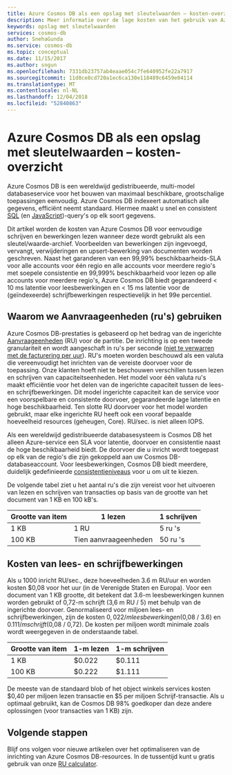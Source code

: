 ```yaml
---
title: Azure Cosmos DB als een opslag met sleutelwaarden – kosten-overzicht
description: Meer informatie over de lage kosten van het gebruik van Azure Cosmos DB als een sleutel-waardearchief.
keywords: opslag met sleutelwaarden
services: cosmos-db
author: SnehaGunda
ms.service: cosmos-db
ms.topic: conceptual
ms.date: 11/15/2017
ms.author: sngun
ms.openlocfilehash: 7331db23757ab4eaae054c7fe640952fe22a7917
ms.sourcegitcommit: 11d8ce8cd720a1ec6ca130e118489c6459e04114
ms.translationtype: MT
ms.contentlocale: nl-NL
ms.lasthandoff: 12/04/2018
ms.locfileid: "52840863"
---
```

# <a name="azure-cosmos-db-as-a-key-value-store--cost-overview"></a>Azure Cosmos DB als een opslag met sleutelwaarden – kosten-overzicht

Azure Cosmos DB is een wereldwijd gedistribueerde, multi-model databaseservice voor het bouwen van maximaal beschikbare, grootschalige toepassingen eenvoudig. Azure Cosmos DB indexeert automatisch alle gegevens, efficiënt neemt standaard. Hiermee maakt u snel en consistent [SQL](how-to-sql-query.md) (en [JavaScript](programming.md))-query's op elk soort gegevens. 

Dit artikel worden de kosten van Azure Cosmos DB voor eenvoudige schrijven en bewerkingen lezen wanneer deze wordt gebruikt als een sleutel/waarde-archief. Voorbeelden van bewerkingen zijn ingevoegd, vervangt, verwijderingen en upsert-bewerking van documenten worden geschreven. Naast het garanderen van een 99,99% beschikbaarheids-SLA voor alle accounts voor één regio en alle accounts voor meerdere regio's met soepele consistentie en 99,999% beschikbaarheid voor lezen op alle accounts voor meerdere regio's, Azure Cosmos DB biedt gegarandeerd < 10 ms latentie voor leesbewerkingen en < 15 ms latentie voor de (geïndexeerde) schrijfbewerkingen respectievelijk in het 99e percentiel. 

## <a name="why-we-use-request-units-rus"></a>Waarom we Aanvraageenheden (ru's) gebruiken

Azure Cosmos DB-prestaties is gebaseerd op het bedrag van de ingerichte [Aanvraageenheden](request-units.md) (RU) voor de partitie. De inrichting is op een tweede granulariteit en wordt aangeschaft in ru's per seconde ([niet te verwarren met de facturering per uur](https://azure.microsoft.com/pricing/details/cosmos-db/)). RU's moeten worden beschouwd als een valuta die vereenvoudigt het inrichten van de vereiste doorvoer voor de toepassing. Onze klanten hoeft niet te beschouwen verschillen tussen lezen en schrijven van capaciteitseenheden. Het model voor één valuta ru's maakt efficiëntie voor het delen van de ingerichte capaciteit tussen de lees- en schrijfbewerkingen. Dit model ingerichte capaciteit kan de service voor een voorspelbare en consistente doorvoer, gegarandeerde lage latentie en hoge beschikbaarheid. Ten slotte RU doorvoer voor het model worden gebruikt, maar elke ingerichte RU heeft ook een vooraf bepaalde hoeveelheid resources (geheugen, Core). RU/sec. is niet alleen IOPS.

Als een wereldwijd gedistribueerde databasesysteem is Cosmos DB het alleen Azure-service een SLA voor latentie, doorvoer en consistentie naast de hoge beschikbaarheid biedt. De doorvoer die u inricht wordt toegepast op elk van de regio's die zijn gekoppeld aan uw Cosmos DB-databaseaccount. Voor leesbewerkingen, Cosmos DB biedt meerdere, duidelijk gedefinieerde [consistentieniveaus](consistency-levels.md) voor u om uit te kiezen. 

De volgende tabel ziet u het aantal ru's die zijn vereist voor het uitvoeren van lezen en schrijven van transacties op basis van de grootte van het document van 1 KB en 100 kB's.

|Grootte van item|1 lezen|1 schrijven|
|-------------|------|-------|
|1 KB|1 RU|5 ru 's|
|100 KB|Tien aanvraageenheden|50 ru 's|

## <a name="cost-of-reads-and-writes"></a>Kosten van lees- en schrijfbewerkingen

Als u 1000 inricht RU/sec., deze hoeveelheden 3.6 m RU/uur en worden kosten $0,08 voor het uur (in de Verenigde Staten en Europa). Voor een document van 1 KB grootte, dit betekent dat 3.6-m leesbewerkingen kunnen worden gebruikt of 0,72-m schrijft (3,6 m RU / 5) met behulp van de ingerichte doorvoer. Genormaliseerd voor miljoen lees- en schrijfbewerkingen, zijn de kosten $0,022 /m leesbewerkingen ($0,08 / 3.6) en $0.111/ m schrijft ($0,08 / 0,72). De kosten per miljoen wordt minimale zoals wordt weergegeven in de onderstaande tabel.

|Grootte van item|1-m lezen|1-m schrijven|
|-------------|-------|--------|
|1 KB|$0.022|$0.111|
|100 KB|$0.222|$1.111|


De meeste van de standaard blob of het object winkels services kosten $0,40 per miljoen lezen transactie en $5 per miljoen Schrijf-transactie. Als u optimaal gebruikt, kan de Cosmos DB 98% goedkoper dan deze andere oplossingen (voor transacties van 1 KB) zijn.

## <a name="next-steps"></a>Volgende stappen

Blijf ons volgen voor nieuwe artikelen over het optimaliseren van de inrichting van Azure Cosmos DB-resources. In de tussentijd kunt u gratis gebruik van onze [RU calculator](https://www.documentdb.com/capacityplanner).

